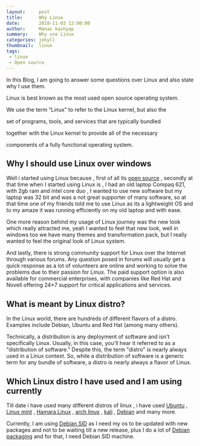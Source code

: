 ```yaml
---
layout:     post
title:      Why Linux
date:       2018-11-03 12:00:00
author:     Manas kashyap
summary:    Why use Linux
categories: jekyll
thumbnail:  linux
tags:
 - linux
 - Open source
---
```

In this Blog, I am going to answer some questions over Linux and also state why I use them.



Linux is best known as the most used open source operating system.

We use the term “Linux” to refer to the Linux kernel, but also the

set of programs, tools, and services that are typically bundled

together with the Linux kernel to provide all of the necessary

components of a fully functional operating system.





## Why I should use Linux over windows



Well i started using Linux because , first of all its [open source][1] , secondly at that time when I started using Linux is , I had an old laptop Compaq 621, with 2gb ram and intel core duo , I wanted to use new software but my laptop was 32 bit and was a not great supporter of many software, so at that time one of my friends told me to use Linux as its a lightweight OS and to my amaze it was running efficiently on my old laptop and with ease.

One more reason behind my usage of Linux journey was the new look which really attracted me, yeah I wanted to feel that new look, well in windows too we have many themes and transformation pack, but I really wanted to feel the original look of Linux system.

And lastly, there is strong community support for Linux over the Internet through various forums. Any question posed in forums will usually get a quick response as a lot of volunteers are online and working to solve the problems due to their passion for Linux. The paid support option is also available for commercial enterprises, with companies like Red Hat and Novell offering 24×7 support for critical applications and services.



## What is meant by Linux distro?



In the Linux world, there are hundreds of different flavors of a distro. Examples include Debian, Ubuntu and Red Hat (among many others).

Technically, a distribution is any deployment of software and isn't specifically Linux. Usually, in this case, you'll hear it referred to as a "distribution of software." Despite this, the term "distro" is nearly always used in a Linux context. So, while a distribution of software is a generic term for any bundle of software, a distro is nearly always a flavor of Linux.



## Which Linux distro I have used and I am using currently



Till date i have used many different distros of linux , i have used [Ubuntu][2] , [Linux mint][3] , [Hamara Linux][4] , [arch linux][5] , [kali][6] , [Debian][7] and many more.

Currently, I am using [Debian SID][8] as I need my os to be updated with new packages and not to be waiting till a new release, plus I do a lot of [Debian packaging][9] and for that, I need Debian SID machine.   


[1]: https://whatis.techtarget.com/definition/open-source
[2]: https://www.ubuntu.com/
[3]: https://linuxmint.com/
[4]: http://hamaralinux.org
[5]: https://www.archlinux.org/
[6]: https://www.kali.org/
[7]: https://www.debian.org
[8]: https://www.debian.org/releases/sid/
[9]: https://wiki.debian.org/Packaging
